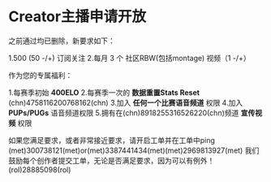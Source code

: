 # Creator主播申请开放
之前通过均已删除，新要求如下：

1.500 (50 -/+) 订阅关注
2.每月 3 个 社区RBW(包括montage) 视频（1 -/+）

作为您的专属福利：

1.每赛季初始 **400ELO**
2.每赛季一次的 **数据重置Stats Reset** (chn)4758116200768162(chn)
3.加入 **任何一个比赛语音频道** 权限
4.加入 **PUPs/PUGs** 语音频道权限
5.拥有在(chn)8918255316526220(chn)频道 **宣传视频** 权限

如果您满足要求，或者非常接近要求，请开启工单并在工单中ping (met)300738121(met)or(met)3387441434(met)(met)2969813927(met)
我们鼓励每个创作者提交工单，无论是否满足要求，因为可以有例外！
(rol)28885098(rol)
